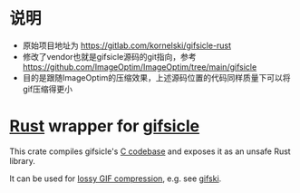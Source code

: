 # 说明
- 原始项目地址为 https://gitlab.com/kornelski/gifsicle-rust
- 修改了vendor也就是gifsicle源码的git指向，参考 https://github.com/ImageOptim/ImageOptim/tree/main/gifsicle 
- 目的是跟随ImageOptim的压缩效果，上述源码位置的代码同样质量下可以将gif压缩得更小

# [Rust][r] wrapper for [gifsicle][g]

This crate compiles gifsicle's [C codebase][c] and exposes it as an unsafe Rust library.

It can be used for [lossy GIF compression][l], e.g. see [gifski](https://gif.ski).

[r]: https://www.rust-lang.org/
[g]: https://www.lcdf.org/gifsicle/
[c]: https://github.com/kohler/gifsicle
[l]: https://kornel.ski/lossygif
